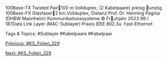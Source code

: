 100Base-TX Twisted Pair100 m Vollduplex,
(2 Kabelpaare) preisg unstig
100Base-FX Glasfaser2 km Vollduplex, Distanz
Prof. Dr. Henning Pagnia (DHBW Mannheim) Kommunikationssysteme © Fruhjahr 2023 99 / 187Data Link Layer (MAC-Sublayer) Praxis
IEEE 802.3u: Fast-Ethernet

   Tags & Topics:
   #Sublayer
   #Kabelpaare
   #Kabelpaar

[Previous: #KS_Folien_329](KS_Folien_329.md)

[Next: #KS_Folien_329](KS_Folien_329.md)
